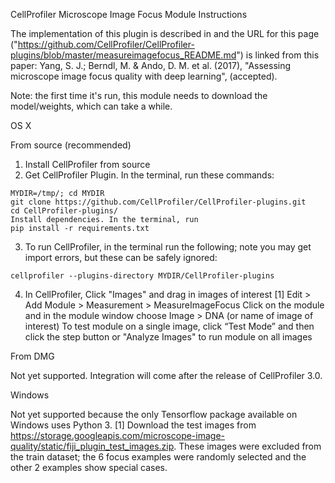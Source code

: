 CellProfiler Microscope Image Focus Module Instructions

The implementation of this plugin is described in and the URL for this page ("https://github.com/CellProfiler/CellProfiler-plugins/blob/master/measureimagefocus_README.md") is linked from this paper: Yang, S. J.; Berndl, M. & Ando, D. M. et al. (2017), "Assessing microscope image focus quality with deep learning", (accepted).

Note: the first time it's run, this module needs to download the model/weights, which can take a while.

OS X

From source (recommended)

1. Install CellProfiler from source
2. Get CellProfiler Plugin. In the terminal, run these commands:
```
MYDIR=/tmp/; cd MYDIR
git clone https://github.com/CellProfiler/CellProfiler-plugins.git  
cd CellProfiler-plugins/
Install dependencies. In the terminal, run
pip install -r requirements.txt
```

3. To run CellProfiler, in the terminal run the following; note you may get import errors, but these can be safely ignored:
```
cellprofiler --plugins-directory MYDIR/CellProfiler-plugins
```

4. In CellProfiler,
Click "Images" and drag in images of interest [1]
Edit > Add Module > Measurement > MeasureImageFocus
Click on the module and in the module window choose Image > DNA (or name of image of interest)
To test module on a single image, click “Test Mode” and then click the step button or
 "Analyze Images" to run module on all images

From DMG

Not yet supported. Integration will come after the release of CellProfiler 3.0.

Windows

Not yet supported because the only Tensorflow package available on Windows uses Python 3.
[1]  Download the test images from https://storage.googleapis.com/microscope-image-quality/static/fiji_plugin_test_images.zip.  These images were excluded from the train dataset; the 6 focus examples were randomly selected and the other 2 examples show special cases.

